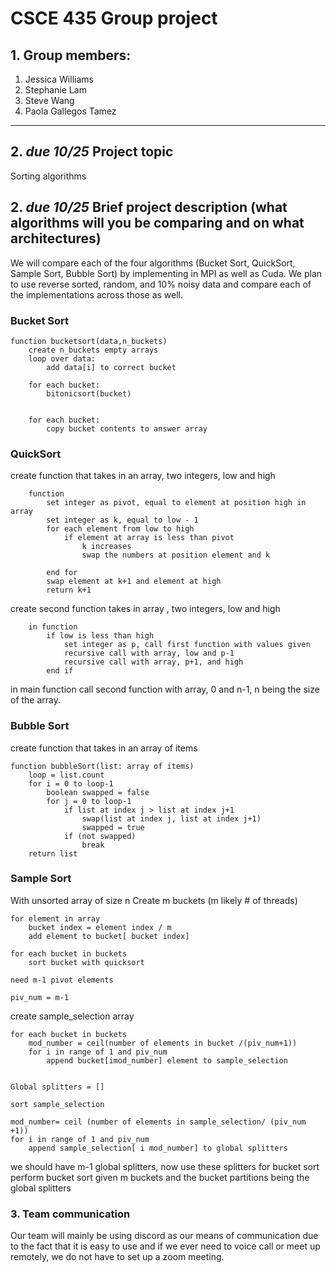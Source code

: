 # CSCE 435 Group project

## 1. Group members:
1. Jessica Williams
2. Stephanie Lam
3. Steve Wang
4. Paola Gallegos Tamez

---

## 2. _due 10/25_ Project topic
Sorting algorithms

## 2. _due 10/25_ Brief project description (what algorithms will you be comparing and on what architectures)

We will compare each of the four algorithms (Bucket Sort, QuickSort, Sample Sort, Bubble Sort) by implementing in MPI as well as Cuda. We plan to use reverse sorted, random, and 10% noisy data and compare each of the implementations across those as well.

### Bucket Sort
```
function bucketsort(data,n_buckets)
	create n_buckets empty arrays
	loop over data:
		add data[i] to correct bucket

	for each bucket:
		bitonicsort(bucket)


	for each bucket:
		copy bucket contents to answer array
```

### QuickSort
create function that takes in an array, two integers, low and high
```
	function
		set integer as pivot, equal to element at position high in array
		set integer as k, equal to low - 1
		for each element from low to high
			if element at array is less than pivot
				k increases
				swap the numbers at position element and k
			
		end for
		swap element at k+1 and element at high
		return k+1
```

create second function takes in array , two integers, low and high
```
	in function
		if low is less than high
			set integer as p, call first function with values given
			recursive call with array, low and p-1
			recursive call with array, p+1, and high
		end if
```

in main function call second function with array, 0 and n-1, n being the size of the array.

### Bubble Sort
create function that takes in an array of items
```
function bubbleSort(list: array of items)
	loop = list.count
	for i = 0 to loop-1
		boolean swapped = false
		for j = 0 to loop-1
			if list at index j > list at index j+1
				swap(list at index j, list at index j+1)
				swapped = true
			if (not swapped)
				break
	return list
```

### Sample Sort
With unsorted array of size n
Create m buckets (m likely # of threads)
```
for element in array
    bucket index = element index / m
    add element to bucket[ bucket index]

for each bucket in buckets
    sort bucket with quicksort

need m-1 pivot elements

piv_num = m-1
```
create sample_selection array
```
for each bucket in buckets
    mod_number = ceil(number of elements in bucket /(piv_num+1))
    for i in range of 1 and piv_num
        append bucket[imod_number] element to sample_selection


Global splitters = []

sort sample_selection

mod_number= ceil (number of elements in sample_selection/ (piv_num +1))
for i in range of 1 and piv_num
    append sample_selection[ i mod_number] to global splitters
```
we should have m-1 global splitters, now use these splitters for bucket sort
perform bucket sort given m buckets and the bucket partitions being the global splitters

### 3. Team communication
Our team will mainly be using discord as our means of communication due to the fact that it is easy to use and if we ever need to voice call or meet up remotely, we do not have to set up a zoom meeting.

